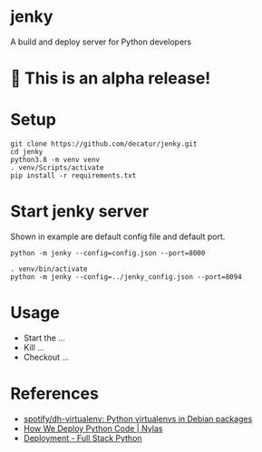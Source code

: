 # jenky
A build and deploy server for Python developers

# 🚧 This is an alpha release!

# Setup

````shell script
git clone https://github.com/decatur/jenky.git
cd jenky
python3.8 -m venv venv
. venv/Scripts/activate
pip install -r requirements.txt
````

# Start jenky server

Shown in example are default config file and default port.

````shell script
python -m jenky --config=config.json --port=8000
````

````
. venv/bin/activate
python -m jenky --config=../jenky_config.json --port=8094
````

# Usage

* Start the ...
* Kill ...
* Checkout ...

# References
* [spotify/dh-virtualenv: Python virtualenvs in Debian packages](https://github.com/spotify/dh-virtualenv)
* [How We Deploy Python Code | Nylas](https://www.nylas.com/blog/packaging-deploying-python/)
* [Deployment - Full Stack Python](https://www.fullstackpython.com/deployment.html)
